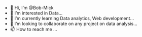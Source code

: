 - 👋 Hi, I’m @Bob-Mick
- 👀 I’m interested in Data...
- 🌱 I’m currently learning Data analytics, Web development...
- 💞️ I’m looking to collaborate on any project on data analysis...
- 📫 How to reach me ...

<!---
Bob-Mick/Bob-Mick is a ✨ special ✨ repository because its `README.md` (this file) appears on your GitHub profile.
You can click the Preview link to take a look at your changes.
--->
